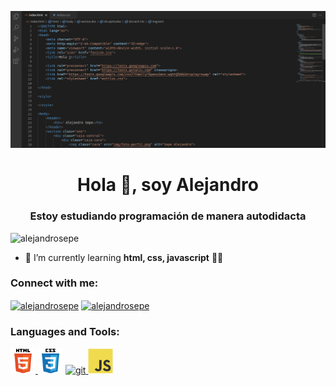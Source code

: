 ![Header](https://github.com/alejandrosepe/alejandrosepe/blob/e994097022d04c4c6aa649443919c49dc9a83694/fondovisualstudio.png "Header")
<h1 align="center">Hola 👋, soy Alejandro</h1>
<h3 align="center">Estoy estudiando programación de manera autodidacta</h3>

<p align="left"> <img src="https://komarev.com/ghpvc/?username=alejandrosepe&label=Profile%20views&color=0e75b6&style=flat" alt="alejandrosepe" /> </p>

- 🌱 I’m currently learning **html, css, javascript** :man_student:

<h3 align="left">Connect with me:</h3>
<p align="left">
<a href="https://codepen.io/alejandrosepe" target="blank"><img align="center" src="https://raw.githubusercontent.com/rahuldkjain/github-profile-readme-generator/master/src/images/icons/Social/codepen.svg" alt="alejandrosepe" height="30" width="40" /></a>
<a href="https://linkedin.com/in/alejandrosepe" target="blank"><img align="center" src="https://raw.githubusercontent.com/rahuldkjain/github-profile-readme-generator/master/src/images/icons/Social/linked-in-alt.svg" alt="alejandrosepe" height="30" width="40" /></a>
</p>

<h3 align="left">Languages and Tools:</h3>
<p align="left"> <a href="https://www.w3schools.com/css/" target="_blank" rel="noreferrer"> <img src="https://raw.githubusercontent.com/devicons/devicon/master/icons/html5/html5-original-wordmark.svg" alt="html5" width="40" height="40"/> </a> <img src="https://raw.githubusercontent.com/devicons/devicon/master/icons/css3/css3-original-wordmark.svg" alt="css3" width="40" height="40"/> </a> <a href="https://git-scm.com/" target="_blank" rel="noreferrer"> <img src="https://www.vectorlogo.zone/logos/git-scm/git-scm-icon.svg" alt="git" width="40" height="40"/> </a> <a href="https://www.w3.org/html/" target="_blank" rel="noreferrer">  <a href="https://developer.mozilla.org/en-US/docs/Web/JavaScript" target="_blank" rel="noreferrer"> <img src="https://raw.githubusercontent.com/devicons/devicon/master/icons/javascript/javascript-original.svg" alt="javascript" width="40" height="40"/> </a> </p>
